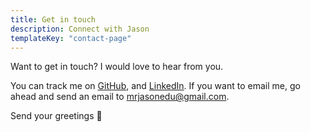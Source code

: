 ```yaml
---
title: Get in touch
description: Connect with Jason
templateKey: "contact-page"
---
```


Want to get in touch? I would love to hear from you.

You can track me on [GitHub](https://github.com/jasonshere), and [LinkedIn](https://www.linkedin.com/in/jie-jason-li-4a1003146/). If you want to email me, go ahead and send an email to [mrjasonedu@gmail.com](mailto:mrjasonedu@gmail.com).

Send your greetings 👋
